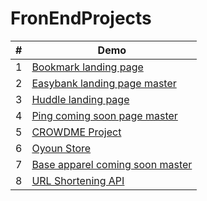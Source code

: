 # FronEndProjects


<table>
<thead>
  <th> # </th>
  <th> Demo </th>
 </thead>
 
 <tbody>
    <tr>
      <td>1</td>
      <td>
         <a href="https://ayahabeeb98.github.io/Front-end-mentor-projects/bookmark-landing-page-master" target="_blank"> 
                   Bookmark landing page
              </a>
      </td>
    </tr>
    <tr>
      <td>2</td>
      <td>
        <a href="https://ayahabeeb98.github.io/Front-end-mentor-projects/easybank-landing-page-master" target="_blank"> 
          Easybank landing page master
        </a>
      </td>
    </tr>
    <tr>
      <td>3</td>
      <td>
        <a href="https://ayahabeeb98.github.io/Front-end-mentor-projects/huddle-landing-page" target="_blank"> 
          Huddle landing page
        </a>
      </td>
    </tr>
    <tr>
      <td>4</td>
      <td>
        <a href="https://ayahabeeb98.github.io/Front-end-mentor-projects/ping-coming-soon-page-master" target="_blank"> 
          Ping coming soon page master
        </a>
      </td>
    </tr>
    <tr>
      <td>5</td>
      <td>
        <a href="https://ayahabeeb98.github.io/CROWDME/" target="_blank"> 
           CROWDME Project
        </a>
      </td>
    </tr>
    <tr>
        <td>6</td>
          <td>
            <a href="https://ayahabeeb98.github.io/OyounStoreProject/" target="_blank"> 
               Oyoun  Store
            </a>
        </td>
    </tr>
    <tr>
       <td>7</td>
          <td>
            <a href="https://ayahabeeb98.github.io/Front-end-mentor-projects/base-apparel-coming-soon-master" target="_blank">
               Base apparel coming soon master
             </a>
           </td>
    </tr>  
   <tr>
       <td>8</td>
          <td>
             <a href="https://ayahabeeb98.github.io/Front-end-mentor-projects/url-shortening-api-master/" target="_blank"> 
                   URL Shortening API
              </a>
           </td>
    </tr>  
 </tbody>
</table>
